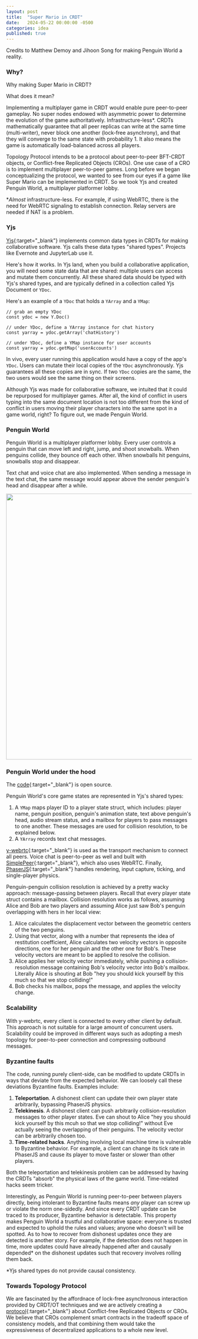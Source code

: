 ```yaml
---
layout: post
title:  "Super Mario in CRDT"
date:   2024-05-22 00:00:00 -0500
categories: idea
published: true
---
```


Credits to Matthew Demoy and Jihoon Song for making Penguin World a reality.

### Why?
Why making Super Mario in CRDT?

What does it mean?

Implementing a multiplayer game in CRDT would enable pure peer-to-peer gameplay. No super nodes endowed with asymmetric power to determine the evolution of the game authoritatively. Infrastructure-less*. CRDTs mathematically guarantee that all peer replicas can write at the same time (multi-writer), never block one another (lock-free asynchrony), and that they will converge to the same state with probability 1. It also means the game is automatically load-balanced across all players.

Topology Protocol intends to be a protocol about peer-to-peer BFT-CRDT objects, or Conflict-free Replicated Objects (CROs). One use case of a CRO is to implement multiplayer peer-to-peer games. Long before we began conceptualizing the protocol, we wanted to see from our eyes if a game like Super Mario can be implemented in CRDT. So we took Yjs and created Penguin World, a multiplayer platformer lobby.

**Almost* infrastructure-less. For example, if using WebRTC, there is the need for WebRTC signaling to establish connection. Relay servers are needed if NAT is a problem.

### Yjs
[Yjs](https://github.com/yjs/y-webrtc){:target="_blank"} implements common data types in CRDTs for making collaborative software. Yjs calls these data types "shared types". Projects like Evernote and JupyterLab use it.

Here's how it works. In Yjs land, when you build a collaborative application, you will need some state data that are shared: multiple users can access and mutate them concurrently. All these shared data should be typed with Yjs's shared types, and are typically defined in a collection called Yjs Document or `YDoc`.

Here's an example of a `YDoc` that holds a `YArray` and a `YMap`:
```
// grab an empty YDoc
const ydoc = new Y.Doc()

// under YDoc, define a YArray instance for chat history
const yarray = ydoc.getArray('chatHistory')

// under YDoc, define a YMap instance for user accounts
const yarray = ydoc.getMap('userAccounts')
```

In vivo, every user running this application would have a copy of the app's `YDoc`. Users can mutate their local copies of the `YDoc` asynchronously. Yjs guarantees all these copies are in sync. If two `YDoc` copies are the same, the two users would see the same thing on their screens.

Although Yjs was made for collaborative software, we intuited that it could be repurposed for multiplayer games. After all, the kind of conflict in users typing into the same document location is not too different from the kind of conflict in users moving their player characters into the same spot in a game world, right? To figure out, we made Penguin World.

### Penguin World
Penguin World is a multiplayer platformer lobby. Every user controls a penguin that can move left and right, jump, and shoot snowballs. When penguins collide, they bounce off each other. When snowballs hit penguins, snowballs stop and disappear.

Text chat and voice chat are also implemented. When sending a message in the text chat, the same message would appear above the sender penguin's head and disappear after a while.

<img src="/assets/2024-05-22/penguin-snowball-party-short-speed.gif" width="720">

### Penguin World under the hood
The [code](https://github.com/topology-gg/esotere-client){:target="_blank"} is open source.

Penguin World's core game states are represented in Yjs's shared types:
1. A `YMap` maps player ID to a player state struct, which includes: player name, penguin position, penguin's animation state, text above penguin's head, audio stream status, and a mailbox for players to pass messages to one another. These messages are used for collision resolution, to be explained below.
2. A `YArray` records text chat messages.

[y-webrtc](https://github.com/yjs/y-webrtc){:target="_blank"} is used as the transport mechanism to connect all peers. Voice chat is peer-to-peer as well and built with [SimplePeer](https://github.com/feross/simple-peer){:target="_blank"}, which also uses WebRTC. Finally, [PhaserJS](https://github.com/phaserjs/phaser){:target="_blank"} handles rendering, input capture, ticking, and single-player physics.

Penguin-penguin collision resolution is achieved by a pretty wacky approach: message-passing between players. Recall that every player state struct contains a mailbox. Collision resolution works as follows, assuming Alice and Bob are two players and assuming Alice just saw Bob's penguin overlapping with hers in her local view:
1. Alice calculates the displacement vector between the geometric centers of the two penguins.
2. Using that vector, along with a number that represents the idea of restitution coefficient, Alice calculates two velocity vectors in opposite directions, one for her penguin and the other one for Bob's. These velocity vectors are meant to be applied to resolve the collision.
3. Alice applies her velocity vector immediately, while pushing a collision-resolution message containing Bob's velocity vector into Bob's mailbox. Literally Alice is shouting at Bob "hey you should kick yourself by this much so that we stop colliding!"
4. Bob checks his mailbox, pops the message, and applies the velocity change.

### Scalability
With y-webrtc, every client is connected to every other client by default. This approach is not suitable for a large amount of concurrent users. Scalability could be improved in different ways such as adopting a mesh topology for peer-to-peer connection and compressing outbound messages.

### Byzantine faults
The code, running purely client-side, can be modified to update CRDTs in ways that deviate from the expected behavior. We can loosely call these deviations Byzantine faults. Examples include:
1. **Teleportation**. A dishonest client can update their own player state arbitrarily, bypassing PhaserJS physics.
2. **Telekinesis**. A dishonest client can push arbitrarily collision-resolution messages to other player states. Eve can shout to Alice "hey you should kick yourself by this mcuh so that we stop colliding!" without Eve actually seeing the overlapping of their penguins. The velocity vector can be arbitrarily chosen too.
3. **Time-related hacks**. Anything involving local machine time is vulnerable to Byzantine behavior. For example, a client can change its tick rate in PhaserJS and cause its player to move faster or slower than other players.

Both the teleportation and telekinesis problem can be addressed by having the CRDTs "absorb" the physical laws of the game world. Time-related hacks seem tricker.

Interestingly, as Penguin World is running peer-to-peer between players directly, being intolerant to Byzantine faults means *any* player can screw up or violate the norm one-sidedly. And since every CRDT update can be traced to its producer, Byzantine behavior is detectable. This property makes Penguin World a trustful and collaborative space: everyone is trusted and expected to uphold the rules and values; anyone who doesn't will be spotted. As to how to recover from dishonest updates once they are detected is another story. For example, if the detection does not happen in time, more updates could have already happened after and causally depended* on the dishonest updates such that recovery involves rolling them back.

*Yjs shared types do not provide causal consistency.

### Towards Topology Protocol
We are fascinated by the affordnace of lock-free asynchronous interaction provided by CRDT/OT techniques and we are actively creating a [protocol](https://github.com/topology-foundation/paper){:target="_blank"} about Conflict-free Replicated Objects or CROs. We believe that CROs complement smart contracts in the tradeoff space of consistency models, and that combining them would take the expressiveness of decentralized applications to a whole new level.
